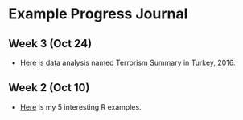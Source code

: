 # Example Progress Journal

## Week 3 (Oct 24)

+ [Here](files/hw2.html) is data analysis named Terrorism Summary in Turkey, 2016.

## Week 2 (Oct 10)

+ [Here](files/Rornekler.html) is my 5 interesting R examples. 

